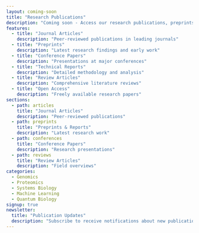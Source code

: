 ```yaml
---
layout: coming-soon
title: "Research Publications"
description: "Coming soon - Access our research publications, preprints, and technical reports"
features:
  - title: "Journal Articles"
    description: "Peer-reviewed publications in leading journals"
  - title: "Preprints"
    description: "Latest research findings and early work"
  - title: "Conference Papers"
    description: "Presentations at major conferences"
  - title: "Technical Reports"
    description: "Detailed methodology and analysis"
  - title: "Review Articles"
    description: "Comprehensive literature reviews"
  - title: "Open Access"
    description: "Freely available research papers"
sections:
  - path: articles
    title: "Journal Articles"
    description: "Peer-reviewed publications"
  - path: preprints
    title: "Preprints & Reports"
    description: "Latest research work"
  - path: conferences
    title: "Conference Papers"
    description: "Research presentations"
  - path: reviews
    title: "Review Articles"
    description: "Field overviews"
categories:
  - Genomics
  - Proteomics
  - Systems Biology
  - Machine Learning
  - Quantum Biology
signup: true
newsletter:
  title: "Publication Updates"
  description: "Subscribe to receive notifications about new publications"
---
```

